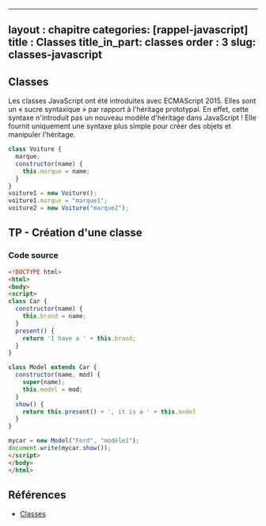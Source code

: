 
---
layout : chapitre
categories: [rappel-javascript]
title : Classes
title_in_part: classes
order : 3
slug: classes-javascript
---


## Classes  

Les classes JavaScript ont été introduites avec ECMAScript 2015. Elles sont un « sucre syntaxique » par rapport à l'héritage prototypal. En effet, cette syntaxe n'introduit pas un nouveau modèle d'héritage dans JavaScript ! Elle fournit uniquement une syntaxe plus simple pour créer des objets et manipuler l'héritage.

```javascript
class Voiture {
  marque;
  constructor(name) {
    this.marque = name;
  }
}
voiture1 = new Voiture();
voiture1.marque = "marque1";
voiture2 = new Voiture("marque2");
```

## TP - Création d'une classe 

### Code source 

```html
<!DOCTYPE html>
<html>
<body>
<script>
class Car {
  constructor(name) {
    this.brand = name;
  }
  present() {
    return 'I have a ' + this.brand;
  }
}

class Model extends Car {
  constructor(name, mod) {
    super(name);
    this.model = mod;
  }  
  show() {
    return this.present() + ', it is a ' + this.model
  }
}

mycar = new Model("Ford", "modèle1");
document.write(mycar.show());
</script>
</body>
</html>

```


## Références 

- [Classes](https://developer.mozilla.org/fr/docs/Web/JavaScript/Reference/Classes)